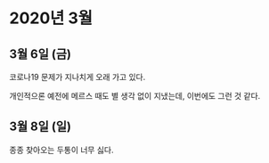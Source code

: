 # 2020년 3월

## 3월 6일 (금)

코로나19 문제가 지나치게 오래 가고 있다.

개인적으론 예전에 메르스 때도 별 생각 없이 지냈는데, 이번에도 그런 것 같다.

## 3월 8일 (일)

종종 찾아오는 두통이 너무 싫다.
